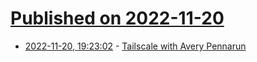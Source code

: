 # [Published on 2022-11-20](index.md)

* [2022-11-20, 19:23:02](https://news.ycombinator.com/item?id=33684255) - [Tailscale with Avery Pennarun](https://www.heavybit.com/library/podcasts/the-kubelist-podcast/ep-33-tailscale-with-avery-pennarun)
